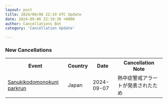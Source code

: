 ```yaml
---
layout: post
title: 2024/09/06 22:19 UTC Update
date: 2024-09-06 22:19:30 +0000
author: Cancellations Bot
category: 'Cancellation Update'

---
```


<h3>New Cancellations</h3>
<div class='hscrollable'>
<table style='width: 100%'>
    <tr>
        <th>Event</th>
        <th>Country</th>
        <th>Date</th>
        <th>Cancellation Note</th>
    </tr>
    <tr>
        <td><a href="https://www.parkrun.jp/sanukikodomonokuni">Sanukikodomonokuni parkrun</a></td>
        <td>Japan</td>
        <td>2024-09-07</td>
        <td>熱中症警戒アラートが発表されたため</td>
    </tr>
</table>
</div>
